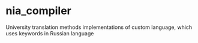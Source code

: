 # nia_compiler
University translation methods implementations of custom language, which uses keywords in Russian language
